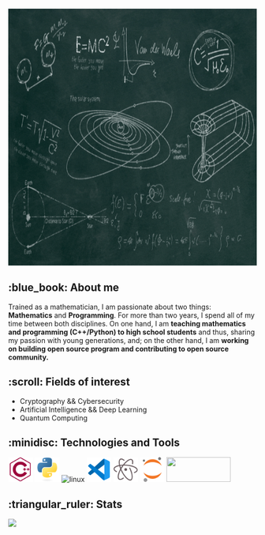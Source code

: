 <p align="center"> <img src="https://github.com/AndryRafam/andryrafam/blob/main/Maths.gif" width="1400" height="520"/>
<h2 align="left"> :blue_book: About me </h2>

Trained as a mathematician, I am passionate about two things: **Mathematics** and **Programming**. For more than two years, I spend all of my time between both disciplines. On one hand, I am **teaching mathematics and programming (C++/Python) to high school students** and thus, sharing my passion with young generations, and; on the other hand, I am **working on building open source program and contributing to open source community.**

<h2 align="left"> :scroll: Fields of interest </h2>

* Cryptography && Cybersecurity
* Artificial Intelligence && Deep Learning
* Quantum Computing 
  
<h2 algin="left"> :minidisc: Technologies and Tools </h2>

<p align="left"> <img src="https://github.com/devicons/devicon/blob/master/icons/cplusplus/cplusplus-line.svg" width="50" height="50"/> <img src="https://github.com/devicons/devicon/blob/master/icons/python/python-original.svg" width="50" height="50"/> <img src="https://github.com/simple-icons/simple-icons/blob/develop/icons/linux.svg" alt="linux" width="50" height="50"/> <img src="https://github.com/AndryRafam/andryrafam/blob/main/vscode.png" width="50" height="50"/> <img src="https://github.com/AndryRafam/andryrafam/blob/main/atom-original.svg" width="50" height="50"/> <img src="https://github.com/devicons/devicon/blob/master/icons/jupyter/jupyter-original.svg" width="50" height="50"> <img src="https://upload.wikimedia.org/wikipedia/commons/2/22/Crypto%2B%2B-logo.png" width="130" height="50"/>

<h2 align="left"> :triangular_ruler: Stats </h2>
 
![](https://github-readme-stats.vercel.app/api?username=AndryRafam&show_icons=true&theme=tomorrow)
